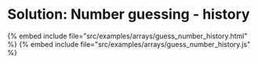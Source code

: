# Solution: Number guessing - history

{% embed include file="src/examples/arrays/guess_number_history.html" %}
{% embed include file="src/examples/arrays/guess_number_history.js" %}



